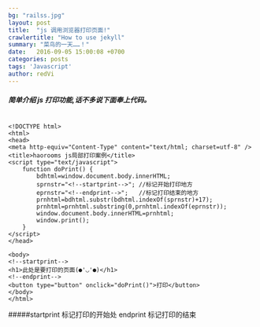 ```yaml
---
bg: "railss.jpg"
layout: post
title:  "js 调用浏览器打印页面!"
crawlertitle: "How to use jekyll"
summary: "菜鸟的一天……！"
date:   2016-09-05 15:00:08 +0700
categories: posts
tags: 'Javascript'
author: redVi
---
```

##### 简单介绍 js 打印功能,话不多说下面奉上代码。

<pre><code> 
&lt;!DOCTYPE html&gt;
&lt;html&gt;
&lt;head&gt;
&lt;meta http-equiv="Content-Type" content="text/html; charset=utf-8" /&gt;
&lt;title&gt;haorooms js局部打印案例&lt;/title&gt;
&lt;script type="text/javascript"&gt; 
    function doPrint() {    
        bdhtml=window.document.body.innerHTML;    
        sprnstr="&lt;!--startprint--&gt;"; //标记开始打印地方    
        eprnstr="&lt;!--endprint--&gt;";   //标记打印结束的地方
        prnhtml=bdhtml.substr(bdhtml.indexOf(sprnstr)+17);    
        prnhtml=prnhtml.substring(0,prnhtml.indexOf(eprnstr));    
        window.document.body.innerHTML=prnhtml; 
        window.print();    
	}
&lt;/script&gt;
&lt;/head&gt;

&lt;body&gt;
&lt;!--startprint--&gt;
&lt;h1&gt;此处是要打印的页面(●'◡'●)&lt;/h1&gt;
&lt;!--endprint-->
&lt;button type="button" onclick="doPrint()"&gt;打印&lt;/button&gt;
&lt;/body&gt;
&lt;/html&gt;
</code></pre>

#####startprint 标记打印的开始处 endprint 标记打印的结束




